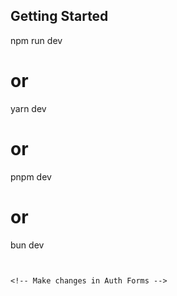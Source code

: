 ## Getting Started
npm run dev
# or
yarn dev
# or
pnpm dev
# or
bun dev
```


<!-- Make changes in Auth Forms -->